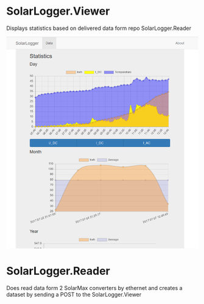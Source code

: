 # SolarLogger.Viewer
Displays statistics based on delivered data form repo SolarLogger.Reader 

![Screenshot](Viewer.Screenshot.png)

# SolarLogger.Reader
Does read data form 2 SolarMax converters by ethernet and creates a dataset by sending a POST to the SolarLogger.Viewer
